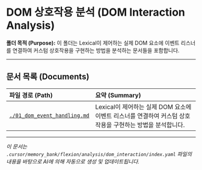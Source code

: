 # DOM 상호작용 분석 (DOM Interaction Analysis)

**폴더 목적 (Purpose):** 이 폴더는 Lexical이 제어하는 실제 DOM 요소에 이벤트 리스너를 연결하여 커스텀 상호작용을 구현하는 방법을 분석하는 문서들을 포함합니다.

---

## 문서 목록 (Documents)

| 파일 경로 (Path)                                           | 요약 (Summary)                                                                                            |
| :--------------------------------------------------------- | :-------------------------------------------------------------------------------------------------------- |
| [`./01_dom_event_handling.md`](./01_dom_event_handling.md) | Lexical이 제어하는 실제 DOM 요소에 이벤트 리스너를 연결하여 커스텀 상호작용을 구현하는 방법을 분석합니다. |

---

_이 문서는 `.cursor/memory_bank/flexion/analysis/dom_interaction/index.yaml` 파일의 내용을 바탕으로 AI에 의해 자동으로 생성 및 업데이트됩니다._
